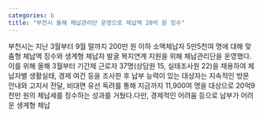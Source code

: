 ```yaml
---
categories: b
title: "부천시 올해 체납관리단 운영으로 체납액 20억 원 징수"
---
```

부천시는 지난 3월부터 9월 말까지 200만 원 이하 소액체납자 5만5천여 명에 대해 맞춤형 체납액 징수와 생계형 체납자 발굴 복지연계 지원을 위해 체납관리단을 운영했다.이를 위해 올해 3월부터 기간제 근로자 37명(상담원 15, 실태조사원 22)을 채용하여 체납자별 생활실태, 경제 여건 등을 조사한 후 납부 능력이 있는 대상자는 지속적인 방문 안내와 고지서 전달, 비대면 유선 독려를 통해 지금까지 11,900여 명을 대상으로 20억9천만 원의 체납세를 징수하는 성과를 거뒀다.다만, 경제적인 어려움 등으로 납부가 어려운 생계형 체납